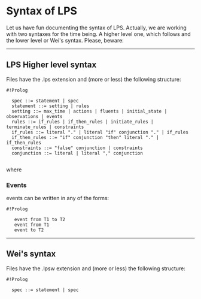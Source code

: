 # Syntax of LPS

Let us have fun documenting the syntax of LPS. Actually, we are working with two syntaxes for the time being. A higher level one, which follows and the lower level or Wei's syntax. Please, beware: 

* * *

## LPS Higher level syntax ##

Files have the .lps extension and (more or less) the following structure: 

```
#!Prolog

  spec ::= statement | spec
  statement ::= setting | rules 
  setting ::= max_time | actions | fluents | initial_state | observations | events 
  rules ::= if_rules | if_then_rules | initiate_rules | terminate_rules | constraints 
  if_rules ::= literal "." | literal "if" conjunction "." | if_rules 
  if_then_rules ::= "if" conjunction "then" literal "." | if_then_rules
  constraints ::= "false" conjunction | constraints 
  conjunction ::= literal | literal "," conjunction
  
```
where

### Events

events can be written in any of the forms:

```
#!Prolog

   event from T1 to T2
   event from T1
   event to T2

```

* * *

## Wei's syntax ##
  
Files have the .lpsw extension and (more or less) the following structure: 

```
#!Prolog

  spec ::= statement | spec
```
